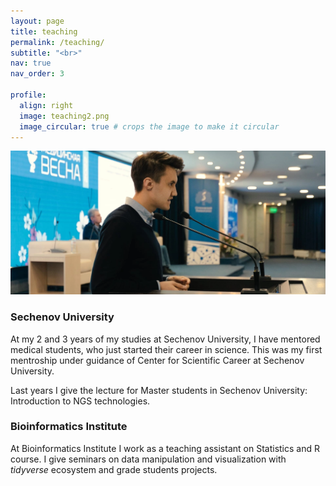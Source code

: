 ```yaml
---
layout: page
title: teaching
permalink: /teaching/
subtitle: "<br>"
nav: true
nav_order: 3

profile:
  align: right
  image: teaching2.png
  image_circular: true # crops the image to make it circular
---
```


![](/assets/img/teaching.png)

### Sechenov University

At my 2 and 3 years of my studies at Sechenov University, I have mentored medical students, who just started their career in science. This was my first mentroship under guidance of Center for Scientific Career at Sechenov University.

Last years I give the lecture for Master students in Sechenov University: Introduction to NGS technologies.

### Bioinformatics Institute 

At Bioinformatics Institute I work as a teaching assistant on Statistics and R course. I give seminars on data manipulation and visualization with *tidyverse* ecosystem and grade students projects.
